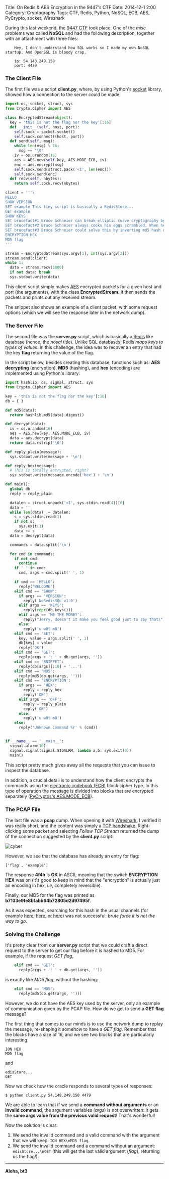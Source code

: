 Title: On Redis & AES Encryption in the 9447's CTF
Date: 2014-12-1 2:00
Category: Cryptography
Tags: CTF, Redis, Python, NoSQL, ECB, AES, PyCrypto, socket, Wireshark

During this last weekend, the [9447 CTF](https://9447.plumbing/home) took place. One of the *misc* problems was called **NoSQL** and had the following description, together with an attachment with three files:

        Hey, I don't understand how SQL works so I made my own NoSQL startup. And OpenSSL is bloody crap.

        ip: 54.148.249.150
        port: 4479


### The Client File

The first file was a  script **client.py**, where, by using Python's [socket](https://docs.python.org/2/library/socket.html) library, showed how a connection to the server could be made:

```py
import os, socket, struct, sys
from Crypto.Cipher import AES

class EncryptedStream(object):
  key = 'this is not the flag nor the key'[:16]
  def __init__(self, host, port):
    self.sock = socket.socket()
    self.sock.connect((host, port))
  def send(self, msg):
    while len(msg) % 16:
      msg += '\0'
    iv = os.urandom(16)
    aes = AES.new(self.key, AES.MODE_ECB, iv)
    enc = aes.encrypt(msg)
    self.sock.send(struct.pack('<I', len(enc)))
    self.sock.send(enc)
  def recv(self, nbytes):
    return self.sock.recv(nbytes)

client = '''\
HELLO
SHOW VERSION
SET example This tiny script is basically a RedisStore...
GET example
SHOW KEYS
SET brucefact#1 Bruce Schneier can break elliptic curve cryptography by bending it into a circle
SET brucefact#2 Bruce Schneier always cooks his eggs scrambled. When he wants hardboiled eggs, he unscrambles them
SET brucefact#3 Bruce Schneier could solve this by inverting md5 hash of the flag
ENCRYPTION HEX
MD5 flag
'''

stream = EncryptedStream(sys.argv[1], int(sys.argv[2]))
stream.send(client)
while 1:
  data = stream.recv(1000)
  if not data: break
  sys.stdout.write(data)
```

This client script simply makes [AES](http://en.wikipedia.org/wiki/Advanced_Encryption_Standard) encrypted packets for a given host and port (the arguments), with the class **EncryptedStream**. It then sends the packets and prints out any received stream.

The snippet also shows an example of a client packet, with some request options (which we will see the response later in the network dump).


### The Server File

The second file was the **server.py** script, which is basically a [Redis](http://redis.io/) like database (hence, the *nosql* title). Unlike SQL databases, Redis *maps keys to types of values*. In this challenge, the idea was to recover an entry that had the key **flag** returning the value of the flag.

In the script below, besides creating this database, functions such as: **AES decrypting** (encryption), **MD5** (hashing), and **hex** (encoding) are implemented using Python's library:

```py
import hashlib, os, signal, struct, sys
from Crypto.Cipher import AES

key = 'this is not the flag nor the key'[:16]
db = { }

def md5(data):
  return hashlib.md5(data).digest()

def decrypt(data):
  iv = os.urandom(16)
  aes = AES.new(key, AES.MODE_ECB, iv)
  data = aes.decrypt(data)
  return data.rstrip('\0')

def reply_plain(message):
  sys.stdout.write(message + '\n')

def reply_hex(message):
  # This is totally encrypted, right?
  sys.stdout.write(message.encode('hex') + '\n')

def main():
  global db
  reply = reply_plain

  datalen = struct.unpack('<I', sys.stdin.read(4))[0]
  data = ''
  while len(data) != datalen:
    s = sys.stdin.read(1)
    if not s:
      sys.exit(1)
    data += s
  data = decrypt(data)

  commands = data.split('\n')

  for cmd in commands:
    if not cmd:
      continue
    if ' ' in cmd:
      cmd, args = cmd.split(' ', 1)

    if cmd == 'HELLO':
      reply('WELCOME')
    elif cmd == 'SHOW':
      if args == 'VERSION':
        reply('NoRedisSQL v1.0')
      elif args == 'KEYS':
        reply(repr(db.keys()))
      elif args == 'ME THE MONEY':
        reply("Jerry, doesn't it make you feel good just to say that!")
      else:
        reply('u w0t m8')
    elif cmd == 'SET':
      key, value = args.split(' ', 1)
      db[key] = value
      reply('OK')
    elif cmd == 'GET':
      reply(args + ': ' + db.get(args, ''))
    elif cmd == 'SNIPPET':
      reply(db[args][:10] + '...')
    elif cmd == 'MD5':
      reply(md5(db.get(args, '')))
    elif cmd == 'ENCRYPTION':
      if args == 'HEX':
        reply = reply_hex
        reply('OK')
      elif args == 'OFF':
        reply = reply_plain
        reply('OK')
      else:
        reply('u w0t m8')
    else:
      reply('Unknown command %r' % (cmd))


if __name__ == '__main__':
  signal.alarm(10)
  signal.signal(signal.SIGALRM, lambda a,b: sys.exit(0))
  main()
```

This script pretty much gives away all the requests that you can issue to inspect the database.

In addition, a crucial detail is to understand how the client encrypts the commands using the [electronic codebook (ECB)](http://en.wikipedia.org/wiki/Block_cipher_mode_of_operation#Electronic_codebook_.28ECB.29) block cipher type. In this type of operation the message is divided into blocks that are encrypted separately ([PyCryptos's AES.MODE_ECB](https://www.dlitz.net/software/pycrypto/api/2.6/)).



### The PCAP File

The last file was a **pcap** dump. When opening it with [Wireshark](http://bt3gl.github.io/wiresharking-for-fun-or-profit.html), I verified it was really short, and the content was simply a [TCP handshake](http://www.inetdaemon.com/tutorials/internet/tcp/3-way_handshake.shtml). Right-clicking some packet and selecting *Follow TCP Stream* returned the dump of the connection suggested by the **client.py** script:

![cyber](http://i.imgur.com/2Y6aaW1.png)

However, we see that the database has already an entry for flag:

```
['flag', 'example']
```

The response **4f4b** is **OK**  in ASCII, meaning that the switch **ENCRYPTION HEX** was on (it's good to keep in mind that the "encryption" is actually just an encoding in hex, *i.e*, completely reversible).

Finally, our MD5 for the flag was printed as **b7133e9fe8b1abb64b72805d2d97495f**.

As it was expected, searching for this hash in the usual channels (for example [here](http://hash-killer.com/), [here](http://www.md5this.com/), or [here](http://www.hashkiller.co.uk/)) was not successful: *brute force it is not the way to go*.


### Solving the Challenge

It's pretty clear from our **server.py** script that we could craft a direct request to the server to get our flag before it is hashed to MD5. For example, if the request *GET flag*,

```py
    elif cmd == 'GET':
      reply(args + ': ' + db.get(args, ''))
```

is exactly like *MD5 flag*, without the hashing:

```py
    elif cmd == 'MD5':
      reply(md5(db.get(args, '')))
```

However, we do not have the AES key used by the server, only an example of communication given by the PCAP file. How do we get to send a **GET flag** message?

The first thing that comes  to our minds is to use the network dump to replay the message, re-shaping it somehow to have a *GET flag*.  Remember that the blocks have a size of 16, and we see two blocks that are particularly interesting:

```
ION HEX
MD5 flag
```

and

```
edisStore...
GET
```

Now we check how the oracle responds to several types of responses:

```
$ python client.py 54.148.249.150 4479
```
We are able to learn that if we send a **command without arguments** or an **invalid command**, the argument variables (*args*) is not overwritten: it gets the **same args value from the previous valid request**! That's wonderful!

Now the solution is clear:

1. We send the invalid command and a valid command with the argument that we will keep: ```ION HEX\nMD5 flag```.
2. We send the invalid command and a command without an argument: ```edisStore...\nGET``` (this will get the last valid argument (*flag*), returning us the flag!).
  

  
----

**Aloha, bt3**